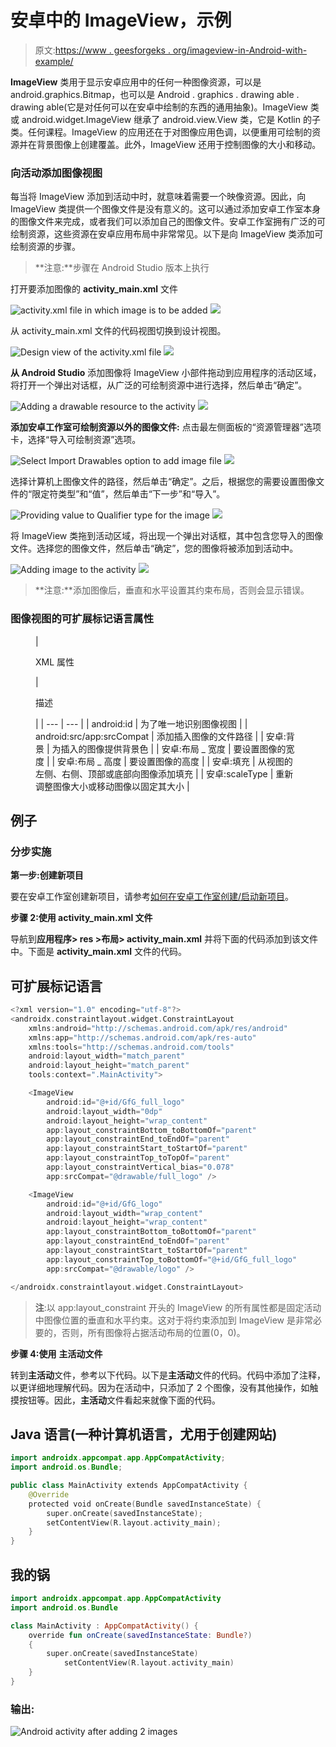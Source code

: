 # 安卓中的 ImageView，示例

> 原文:[https://www . geesforgeks . org/imageview-in-Android-with-example/](https://www.geeksforgeeks.org/imageview-in-android-with-example/)

**ImageView** 类用于显示安卓应用中的任何一种图像资源，可以是 android.graphics.Bitmap，也可以是 Android . graphics . drawing able . drawing able(它是对任何可以在安卓中绘制的东西的通用抽象)。ImageView 类或 android.widget.ImageView 继承了 android.view.View 类，它是 Kotlin 的子类。任何课程。ImageView 的应用还在于对图像应用色调，以便重用可绘制的资源并在背景图像上创建覆盖。此外，ImageView 还用于控制图像的大小和移动。

### 向活动添加图像视图

每当将 ImageView 添加到活动中时，就意味着需要一个映像资源。因此，向 ImageView 类提供一个图像文件是没有意义的。这可以通过添加安卓工作室本身的图像文件来完成，或者我们可以添加自己的图像文件。安卓工作室拥有广泛的可绘制资源，这些资源在安卓应用布局中非常常见。以下是向 ImageView 类添加可绘制资源的步骤。

> **注意:**步骤在 Android Studio 版本上执行

打开要添加图像的 **activity_main.xml** 文件

![activity.xml file in which image is to be added](img/65a74ab3313aea66af352048472fa13a.png) ![](img/b7c9f16c5e36d6f8c20c812f23f0b928.png)

从 activity_main.xml 文件的代码视图切换到设计视图。

![Design view of the activity.xml file](img/dc82ae9d43e0073f22af24a17a201d70.png) ![](img/97d13bc0e14df08ab442fc86dd45a0e2.png)

**从 Android Studio** 添加图像将 ImageView 小部件拖动到应用程序的活动区域，将打开一个弹出对话框，从广泛的可绘制资源中进行选择，然后单击“确定”。

![Adding a drawable resource to the activity](img/e4257236421f94ceb01dc52049ceb6d1.png) ![](img/f12e418ebfaae19173b41f26dcae90fc.png)

**添加安卓工作室可绘制资源以外的图像文件:**
点击最左侧面板的“资源管理器”选项卡，选择“导入可绘制资源”选项。

![Select Import Drawables option to add image file](img/6f88eefbe683a56546a43f30726ca3a4.png) ![](img/ddc2787a6b1564e8d9e0b442e89f82c7.png)

选择计算机上图像文件的路径，然后单击“确定”。之后，根据您的需要设置图像文件的“限定符类型”和“值”，然后单击“下一步”和“导入”。

![Providing value to Qualifier type for the image](img/b57575200dd398c83836ea323f3c0ab6.png) ![](img/51d4ba03023f64e6cc50c82169f5cd64.png)

将 ImageView 类拖到活动区域，将出现一个弹出对话框，其中包含您导入的图像文件。选择您的图像文件，然后单击“确定”，您的图像将被添加到活动中。

![Adding image to the activity](img/5ef64b5a6f793638277acaa356d1d75e.png) ![](img/0d38e3627fa235ec01a10f554dc0553a.png)

> **注意:**添加图像后，垂直和水平设置其约束布局，否则会显示错误。

### 图像视图的可扩展标记语言属性

<figure class="table">

| 

XML 属性

 | 

描述

 |
| --- | --- |
| android:id | 为了唯一地识别图像视图 |
| android:src/app:srcCompat | 添加插入图像的文件路径 |
| 安卓:背景 | 为插入的图像提供背景色 |
| 安卓:布局 _ 宽度 | 要设置图像的宽度 |
| 安卓:布局 _ 高度 | 要设置图像的高度 |
| 安卓:填充 | 从视图的左侧、右侧、顶部或底部向图像添加填充 |
| 安卓:scaleType | 重新调整图像大小或移动图像以固定其大小 |

</figure>

## 例子

### **分步实施**

**第一步:创建新项目**

要在安卓工作室创建新项目，请参考[如何在安卓工作室创建/启动新项目](https://www.geeksforgeeks.org/android-how-to-create-start-a-new-project-in-android-studio/)。

**步骤 2:使用 activity_main.xml 文件**

导航到**应用程序> res >布局> activity_main.xml** 并将下面的代码添加到该文件中。下面是 **activity_main.xml** 文件的代码。

## 可扩展标记语言

```kt
<?xml version="1.0" encoding="utf-8"?>
<androidx.constraintlayout.widget.ConstraintLayout 
    xmlns:android="http://schemas.android.com/apk/res/android"
    xmlns:app="http://schemas.android.com/apk/res-auto"
    xmlns:tools="http://schemas.android.com/tools"
    android:layout_width="match_parent"
    android:layout_height="match_parent"
    tools:context=".MainActivity">

    <ImageView
        android:id="@+id/GfG_full_logo"
        android:layout_width="0dp"
        android:layout_height="wrap_content"
        app:layout_constraintBottom_toBottomOf="parent"
        app:layout_constraintEnd_toEndOf="parent"
        app:layout_constraintStart_toStartOf="parent"
        app:layout_constraintTop_toTopOf="parent"
        app:layout_constraintVertical_bias="0.078"
        app:srcCompat="@drawable/full_logo" />

    <ImageView
        android:id="@+id/GfG_logo"
        android:layout_width="wrap_content"
        android:layout_height="wrap_content"
        app:layout_constraintBottom_toBottomOf="parent"
        app:layout_constraintEnd_toEndOf="parent"
        app:layout_constraintStart_toStartOf="parent"
        app:layout_constraintTop_toBottomOf="@+id/GfG_full_logo"
        app:srcCompat="@drawable/logo" />

</androidx.constraintlayout.widget.ConstraintLayout>
```

> **注**:以 app:layout_constraint 开头的 ImageView 的所有属性都是固定活动中图像位置的垂直和水平约束。这对于将约束添加到 ImageView 是非常必要的，否则，所有图像将占据活动布局的位置(0，0)。

**步骤 4:使用** **主活动文件**

转到**主活动**文件，参考以下代码。以下是**主活动**文件的代码。代码中添加了注释，以更详细地理解代码。因为在活动中，只添加了 2 个图像，没有其他操作，如触摸按钮等。因此，**主活动**文件看起来就像下面的代码。

## Java 语言(一种计算机语言，尤用于创建网站)

```kt
import androidx.appcompat.app.AppCompatActivity;
import android.os.Bundle;

public class MainActivity extends AppCompatActivity {
    @Override
    protected void onCreate(Bundle savedInstanceState) {
        super.onCreate(savedInstanceState);
        setContentView(R.layout.activity_main);
    }
}
```

## 我的锅

```kt
import androidx.appcompat.app.AppCompatActivity
import android.os.Bundle

class MainActivity : AppCompatActivity() {
    override fun onCreate(savedInstanceState: Bundle?)
    {
        super.onCreate(savedInstanceState)
            setContentView(R.layout.activity_main)
    }
}
```

### 输出:

![Android activity after adding 2 images](img/67152f91026418dd71f0eea8ca40e682.png)